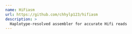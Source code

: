 ```yaml
---
name: HiFiasm
url: https://github.com/chhylp123/hifiasm
description: >
  Haplotype-resolved assembler for accurate Hifi reads
---
```

